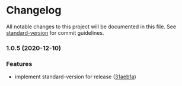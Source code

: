 # Changelog

All notable changes to this project will be documented in this file. See [standard-version](https://github.com/conventional-changelog/standard-version) for commit guidelines.

### 1.0.5 (2020-12-10)


### Features

* implement standard-version for release ([31aeb1a](https://github.com/nhue2310/git-flow/commit/31aeb1ad7989d3bc543877e84aba7954208e1bfb))
